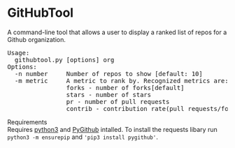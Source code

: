 # GitHubTool
A command-line tool that allows a user to display a ranked list of repos for a Github organization.
<pre>
Usage:
  githubtool.py [options] org
Options:
  -n number     Number of repos to show [default: 10]
  -m metric     A metric to rank by. Recognized metrics are:
                forks - number of forks[default]
                stars - number of stars
                pr - number of pull requests
                contrib - contribution rate(pull requests/forks)
</pre>

Requirements  
Requires [python3](https://www.python.org/) and [PyGithub](https://pygithub.readthedocs.io) intalled. To install the requests libary run <code>python3 -m ensurepip</code> and <code>'pip3 install pygithub'</code>.